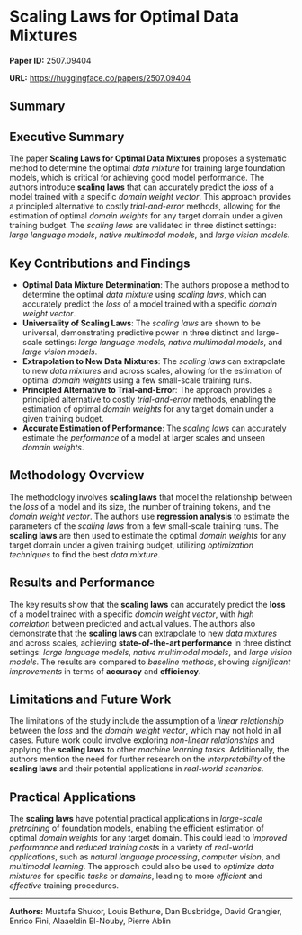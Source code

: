 # Scaling Laws for Optimal Data Mixtures

**Paper ID:** 2507.09404

**URL:** https://huggingface.co/papers/2507.09404

## Summary

## Executive Summary
The paper **Scaling Laws for Optimal Data Mixtures** proposes a systematic method to determine the optimal *data mixture* for training large foundation models, which is critical for achieving good model performance. The authors introduce **scaling laws** that can accurately predict the *loss* of a model trained with a specific *domain weight vector*. This approach provides a principled alternative to costly *trial-and-error* methods, allowing for the estimation of optimal *domain weights* for any target domain under a given training budget. The *scaling laws* are validated in three distinct settings: *large language models*, *native multimodal models*, and *large vision models*.

## Key Contributions and Findings
* **Optimal Data Mixture Determination**: The authors propose a method to determine the optimal *data mixture* using *scaling laws*, which can accurately predict the *loss* of a model trained with a specific *domain weight vector*.
* **Universality of Scaling Laws**: The *scaling laws* are shown to be universal, demonstrating predictive power in three distinct and large-scale settings: *large language models*, *native multimodal models*, and *large vision models*.
* **Extrapolation to New Data Mixtures**: The *scaling laws* can extrapolate to new *data mixtures* and across scales, allowing for the estimation of optimal *domain weights* using a few small-scale training runs.
* **Principled Alternative to Trial-and-Error**: The approach provides a principled alternative to costly *trial-and-error* methods, enabling the estimation of optimal *domain weights* for any target domain under a given training budget.
* **Accurate Estimation of Performance**: The *scaling laws* can accurately estimate the *performance* of a model at larger scales and unseen *domain weights*.

## Methodology Overview
The methodology involves **scaling laws** that model the relationship between the *loss* of a model and its size, the number of training tokens, and the *domain weight vector*. The authors use **regression analysis** to estimate the parameters of the *scaling laws* from a few small-scale training runs. The **scaling laws** are then used to estimate the optimal *domain weights* for any target domain under a given training budget, utilizing *optimization techniques* to find the best *data mixture*.

## Results and Performance
The key results show that the **scaling laws** can accurately predict the **loss** of a model trained with a specific *domain weight vector*, with *high correlation* between predicted and actual values. The authors also demonstrate that the **scaling laws** can extrapolate to new *data mixtures* and across scales, achieving **state-of-the-art performance** in three distinct settings: *large language models*, *native multimodal models*, and *large vision models*. The results are compared to *baseline methods*, showing *significant improvements* in terms of **accuracy** and **efficiency**.

## Limitations and Future Work
The limitations of the study include the assumption of a *linear relationship* between the *loss* and the *domain weight vector*, which may not hold in all cases. Future work could involve exploring *non-linear relationships* and applying the **scaling laws** to other *machine learning tasks*. Additionally, the authors mention the need for further research on the *interpretability* of the **scaling laws** and their potential applications in *real-world scenarios*.

## Practical Applications
The **scaling laws** have potential practical applications in *large-scale pretraining* of foundation models, enabling the efficient estimation of optimal *domain weights* for any target domain. This could lead to *improved performance* and *reduced training costs* in a variety of *real-world applications*, such as *natural language processing*, *computer vision*, and *multimodal learning*. The approach could also be used to *optimize data mixtures* for specific *tasks* or *domains*, leading to more *efficient* and *effective* training procedures.

---

**Authors:** Mustafa Shukor, Louis Bethune, Dan Busbridge, David Grangier, Enrico Fini, Alaaeldin El-Nouby, Pierre Ablin
